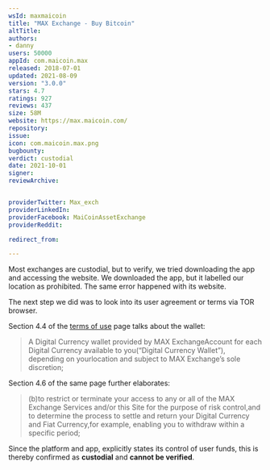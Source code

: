 ```yaml
---
wsId: maxmaicoin
title: "MAX Exchange - Buy Bitcoin"
altTitle: 
authors:
- danny
users: 50000
appId: com.maicoin.max
released: 2018-07-01
updated: 2021-08-09
version: "3.0.0"
stars: 4.7
ratings: 927
reviews: 437
size: 58M
website: https://max.maicoin.com/
repository: 
issue: 
icon: com.maicoin.max.png
bugbounty: 
verdict: custodial
date: 2021-10-01
signer: 
reviewArchive:


providerTwitter: Max_exch
providerLinkedIn: 
providerFacebook: MaiCoinAssetExchange
providerReddit: 

redirect_from:

---
```



Most exchanges are custodial, but to verify, we tried downloading the app and accessing the website. We downloaded the app, but it labelled our location as prohibited. The same error happened with its website. 

The next step we did was to look into its user agreement or terms via TOR browser.

Section 4.4 of the [terms of use](https://assets.maicoin.com/max/MAX-Terms-of-Use.pdf) page talks about the wallet:

> A  Digital  Currency wallet provided  by MAX  ExchangeAccount for  each Digital Currency available to you(“Digital Currency Wallet”), depending on yourlocation and subject to MAX Exchange’s sole discretion; 

Section 4.6 of the same page further elaborates:

> (b)to restrict or terminate your access to any or all of the MAX Exchange Services and/or this Site for the purpose of risk control,and to determine the process to settle and return your Digital Currency and Fiat Currency,for example, enabling you to withdraw within a specific period;

Since the platform and app, explicitly states its control of user funds, this is thereby confirmed as **custodial** and **cannot be verified**.

